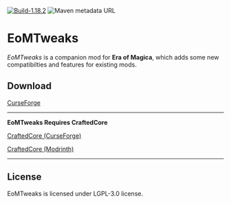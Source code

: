 [![Build-1.18.2](https://github.com/ToCraft/eomtweaks/actions/workflows/gradle-1.18.2.yml/badge.svg)](https://github.com/ToCraft/potionabilities/actions/workflows/gradle-1.18.2.yml)
![Maven metadata URL](https://img.shields.io/maven-metadata/v?metadataUrl=https%3A%2F%2Ftmaven.ocraft.dev%2Fpublic%2Freleases%2Fdev%2Ftocraft%2Feomtw%2Fmaven-metadata.xml&versionPrefix=1.18.2&label=EoMTweaks)

# EoMTweaks

*EoMTweaks* is a companion mod for <strong>Era of Magica</strong>, which adds some new compatibilties and features for existing mods.

## Download

[CurseForge](https://curseforge.com/minecraft/mc-mods/eomtweaks)

---

**EoMTweaks Requires CraftedCore**

[CraftedCore (CurseForge)](https://www.curseforge.com/minecraft/mc-mods/crafted-core)

[CraftedCore (Modrinth)](https://modrinth.com/mod/crafted-core)

---

## License

EoMTweaks is licensed under LGPL-3.0 license. 
